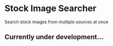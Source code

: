 # Stock Image Searcher

Search stock images from multiple sources at once

## Currently under development...

